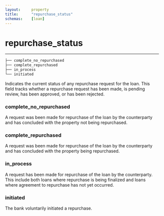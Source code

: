 ```yaml
---
layout:     property
title:      "repurchase_status"
schemas:    [loan]
---
```


# repurchase_status

---

```bash
├── complete_no_repurchased
├── complete_repurchased
├── in_process
└── initiated
```

Indicates the current status of any repurchase request for the loan. This field tracks whether a repurchase request has been made, is pending review, has been approved, or has been rejected.

### complete_no_repurchased
A request was been made for repurchase of the loan by the counterparty and has concluded with the property not being repurchased.

### complete_repurchased
A request was been made for repurchase of the loan by the counterparty and has concluded with the property being repurchased.

### in_process
A request has been made for repurchase of the loan by the counterparty. This include both loans where repurchase is being finalized and loans where agreement to repurchase has not yet occurred.

### initiated
The bank voluntarily initiated a repurchase. 